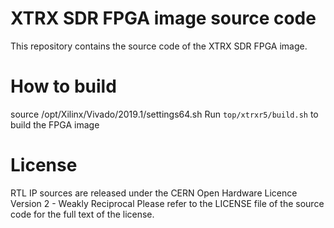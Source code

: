 # XTRX SDR FPGA image source code
This repository contains the source code of the XTRX SDR FPGA image.

# How to build
source /opt/Xilinx/Vivado/2019.1/settings64.sh
Run `top/xtrxr5/build.sh` to build the FPGA image

# License
RTL IP sources are released under the CERN Open Hardware Licence Version 2 - Weakly Reciprocal
Please refer to the LICENSE file of the source code for the full text of the license.
